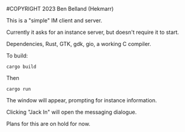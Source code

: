 #COPYRIGHT 2023 Ben Belland (Hekmarr)

This is a "simple" IM client and server.

Currently it asks for an instance server, but doesn't require it to start.

Dependencies, Rust, GTK, gdk, gio, a working C compiler.

To build:

`cargo build`

Then

`cargo run`

The window will appear, prompting for instance information.

Clicking "Jack In" will open the messaging dialogue.

Plans for this are on hold for now.
